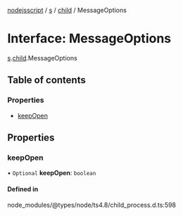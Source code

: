 [nodejsscript](../README.md) / [s](../modules/s.md) / [child](../modules/s.child.md) / MessageOptions

# Interface: MessageOptions

[s](../modules/s.md).[child](../modules/s.child.md).MessageOptions

## Table of contents

### Properties

- [keepOpen](s.child.MessageOptions.md#keepopen)

## Properties

### keepOpen

• `Optional` **keepOpen**: `boolean`

#### Defined in

node_modules/@types/node/ts4.8/child_process.d.ts:598
